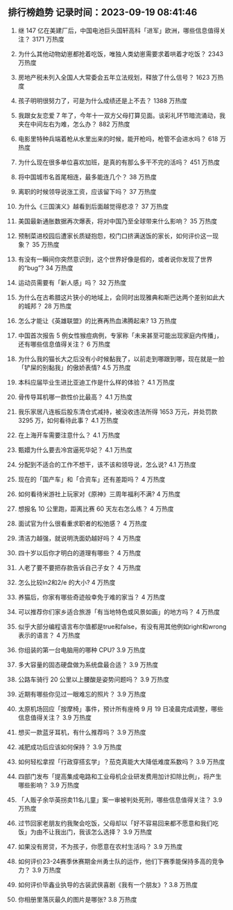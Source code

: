 
## 排行榜趋势 记录时间：2023-09-19 08:41:46
  
  1. 继 147 亿在美建厂后，中国电池巨头国轩高科「进军」欧洲，哪些信息值得关注？ 3171 万热度
    
  2. 为什么其他动物幼崽都抢着吃饭，唯独人类幼崽需要求着哄着才吃饭？ 2343 万热度
    
  3. 房地产税未列入全国人大常委会五年立法规划，释放了什么信号？ 1623 万热度
    
  4. 孩子明明很努力了，可是为什么成绩还是上不去？ 1388 万热度
    
  5. 我跟女友恋爱 7 年了，今年十一双方父母打算见面。谈彩礼环节暗流涌动，我夹在中间左右为难，怎么办？ 882 万热度
    
  6. 电影里特种兵端着枪从水里出来的时候，能开枪吗，枪管不会进水吗？ 618 万热度
    
  7. 为什么现在很多单位喜欢加班，是真的有那么多干不完的活吗？ 451 万热度
    
  8. 将中国城市名首尾相连，最多能连几个？ 38 万热度
    
  9. 离职的时候领导说涨工资，应该留下吗？ 37 万热度
    
  10. 为什么《三国演义》越看到后面越觉得悲凉？ 37 万热度
    
  11. 美国最新通胀数据再次爆表，将对中国乃至全球带来什么影响？ 35 万热度
    
  12. 预制菜进校园后遭家长质疑抱怨，校门口挤满送饭的家长，如何评价这一现象？ 35 万热度
    
  13. 有没有一瞬间你突然意识到，这个世界好像是假的，或者说你发现了世界的“bug”? 34 万热度
    
  14. 运动员需要有「新人感」吗？ 32 万热度
    
  15. 为什么在古希腊这片狭小的地域上，会同时出现雅典和斯巴达两个差别如此大的城邦？ 28 万热度
    
  16. 怎么才能让《英雄联盟》的比赛再热血沸腾起来? 13 万热度
    
  17. 中国首次报告 5 例女性猴痘病例，专家称「未来甚至可能出现家庭内传播」，还有哪些信息值得关注？ 6 万热度
    
  18. 为什么我的猫长大之后没有小时候黏我了，以前走到哪跟到哪，现在就是一脸「铲屎的别黏我」的傲娇表情? 4.5 万热度
    
  19. 本科应届毕业生进比亚迪工作是什么样的体验？ 4.1 万热度
    
  20. 骨传导耳机哪一款性价比最高？ 4.1 万热度
    
  21. 我乐家居八连板后股东清仓式减持，被没收违法所得 1653 万元，并处罚款 3295 万，如何看待此事？ 4.1 万热度
    
  22. 在上海开车需要注意什么？ 4.1 万热度
    
  23. 甄嬛为什么要去冷宫逼死华妃？ 4.1 万热度
    
  24. 分配到不适合的工作不想干，该不该和领导说，怎么说? 4.1 万热度
    
  25. 现在的「国产车」和「合资车」还有差距吗？ 4 万热度
    
  26. 如何看待米游社上玩家对《原神》三周年福利不满? 4 万热度
    
  27. 想报名 10 公里跑，距离比赛 60 天左右怎么练？ 4 万热度
    
  28. 面试官为什么很看重求职者的松弛感？ 4 万热度
    
  29. 清洁力越强，就说明洗面奶越好吗？ 4 万热度
    
  30. 四十岁以后你才明白的道理有哪些？ 4 万热度
    
  31. 人老了要不要把存款告诉自己子女？ 4 万热度
    
  32. 怎么比较ln2和2/e 的大小? 4 万热度
    
  33. 养猫后，你家有哪些奇迹般幸免于难的家当？ 4 万热度
    
  34. 可以推荐你们家乡适合旅游「有当地特色或风景如画」的地方吗？ 4 万热度
    
  35. 似乎大部分编程语言布尔值都是true和false，有没有用其他例如right和wrong表示的语言？ 4 万热度
    
  36. 你组装的第一台电脑用的哪种 CPU? 3.9 万热度
    
  37. 多大容量的固态硬盘做为系统盘最合适？ 3.9 万热度
    
  38. 公路车骑行 20 公里以上腰酸是姿势问题吗？ 3.9 万热度
    
  39. 近期有哪些你见过一眼难忘的照片？ 3.9 万热度
    
  40. 太原机场回应「按摩椅」事件，预计所有座椅 9 月 19 日凌晨完成调整，哪些信息值得关注？ 3.9 万热度
    
  41. 想买一款蓝牙耳机，有什么推荐吗？ 3.9 万热度
    
  42. 减肥成功后应该如何保持？ 3.9 万热度
    
  43. 如何轻松拿捏「行政穿搭玄学」？茄克真能大大降低难度系数吗？ 3.9 万热度
    
  44. 四部门发布「提高集成电路和工业母机企业研发费用加计扣除比例」，将产生哪些影响？ 3.9 万热度
    
  45. 「人贩子余华英拐卖11名儿童」案一审被判处死刑，哪些信息值得关注？ 3.9 万热度
    
  46. 过节回家老朋友约我聚会吃饭，父母却以「好不容易回来都不愿意和我们吃饭」为由不让我出门，我该怎么选择？ 3.9 万热度
    
  47. 如果没有房贷，不为孩子，你愿意在农村生活吗？ 3.9 万热度
    
  48. 如何评价23-24赛季休赛期金州勇士队的运作，他们下赛季能保持多高的竞争力？ 3.9 万热度
    
  49. 如何评价毕鑫业执导的古装武侠喜剧《我有一个朋友》? 3.8 万热度
    
  50. 你相册里落灰最久的图片是哪张? 3.8 万热度
    